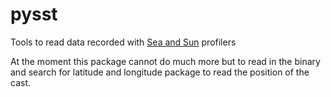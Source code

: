# pysst
Tools to read data recorded with [Sea and Sun](www.sea-sun-tech.com) profilers

At the moment this package cannot do much more but to read in the
binary and search for latitude and longitude package to read the
position of the cast.
